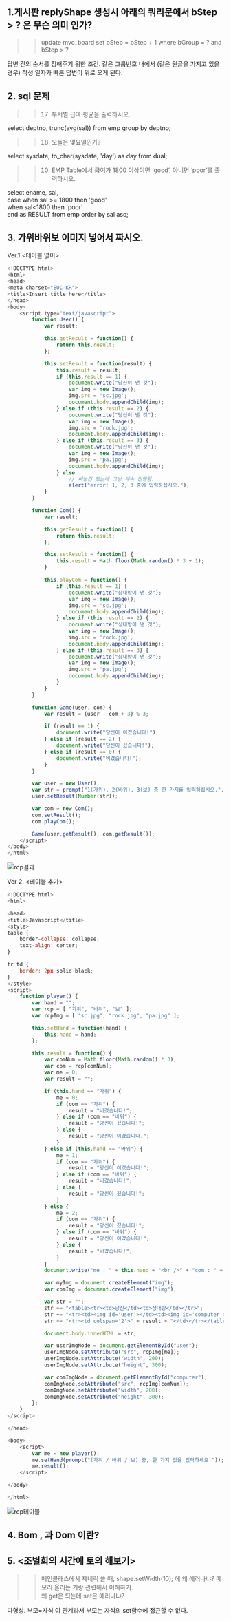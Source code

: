 ## 1.게시판 replyShape 생성시 아래의 쿼리문에서 bStep > ? 은 무슨 의미 인가?

>> update mvc_board set bStep = bStep + 1 where bGroup = ? and bStep > ?

답변 간의 순서를 정해주기 위한 조건. 같은 그룹번호 내에서 (같은 원글을 가지고 있을 경우) 
작성 일자가 빠른 답변이 위로 오게 된다.


## 2. sql 문제
>> 17. 부서별 급여 평균을 출력하시오.  

select deptno, trunc(avg(sal)) from emp group by deptno;  
>> 18. 오늘은 몇요일인가?   

select sysdate, to_char(sysdate, 'day') as day from dual;  
>> 10. EMP Table에서 급여가 1800 이상이면 ‘good’, 아니면 ‘poor’를 출력하시오.   

select ename, sal,   
    case when sal >= 1800 then 'good'  
        when sal<1800 then 'poor'   
        end as RESULT from emp order by sal asc;  
	
	
	
## 3. 가위바위보 이미지 넣어서 짜시오.
Ver.1 <테이블 없이>
~~~javascript
<!DOCTYPE html>
<html>
<head>
<meta charset="EUC-KR">
<title>Insert title here</title>
</head>
<body>
	<script type="text/javascript">
		function User() {
			var result;

			this.getResult = function() {
				return this.result;
			};

			this.setResult = function(result) {
				this.result = result;
				if (this.result == 1) {
					document.write("당신이 낸 것");
					var img = new Image();
					img.src = 'sc.jpg';
					document.body.appendChild(img);
				} else if (this.result == 2) {
					document.write("당신이 낸 것");
					var img = new Image();
					img.src = 'rock.jpg';
					document.body.appendChild(img);
				} else if (this.result == 3) {
					document.write("당신이 낸 것");
					var img = new Image();
					img.src = 'pa.jpg';
					document.body.appendChild(img);
				} else
					// 써놓긴 했는데 그냥 계속 진행됨.
					alert("error! 1, 2, 3 중에 입력하십시오.");
			}
		}

		function Com() {
			var result;

			this.getResult = function() {
				return this.result;
			};

			this.setResult = function() {
				this.result = Math.floor(Math.random() * 3 + 1);
			}

			this.playCom = function() {
				if (this.result == 1) {
					document.write("상대방이 낸 것");
					var img = new Image();
					img.src = 'sc.jpg';
					document.body.appendChild(img);
				} else if (this.result == 2) {
					document.write("상대방이 낸 것");
					var img = new Image();
					img.src = 'rock.jpg';
					document.body.appendChild(img);
				} else if (this.result == 3) {
					document.write("상대방이 낸 것");
					var img = new Image();
					img.src = 'pa.jpg';
					document.body.appendChild(img);
				}
			}
		}

		function Game(user, com) {
			var result = (user - com + 3) % 3;

			if (result == 1) {
				document.write("당신이 이겼습니다!");
			} else if (result == 2) {
				document.write("당신이 졌습니다!");
			} else if (result == 0) {
				document.write("비겼습니다!");
			}
		}

		var user = new User();
		var str = prompt("1(가위), 2(바위), 3(보) 중 한 가지를 입력하십시오.", "ex) 1");
		user.setResult(Number(str));

		var com = new Com();
		com.setResult();
		com.playCom();

		Game(user.getResult(), com.getResult());
	</script>
</body>
</html>
~~~
![rcp결과](https://user-images.githubusercontent.com/75013048/105341653-b594bf80-5c22-11eb-9a0f-4568037532c7.JPG)


Ver 2. <테이블 추가>
~~~javascript
<!DOCTYPE html>
<html>

<head>
<title>Javascript</title>
<style>
table {
	border-collapse: collapse;
	text-align: center;
}

tr td {
	border: 2px solid black;
}
</style>
<script>
	function player() {
		var hand = "";
		var rcp = [ "가위", "바위", "보" ];
		var rcpImg = [ "sc.jpg", "rock.jpg", "pa.jpg" ];

		this.setHand = function(hand) {
			this.hand = hand;
		};

		this.result = function() {
			var comNum = Math.floor(Math.random() * 3);
			var com = rcp[comNum];
			var me = 0;
			var result = "";

			if (this.hand == "가위") {
				me = 0;
				if (com == "가위") {
					result = "비겼습니다!";
				} else if (com == "바위") {
					result = "당신이 졌습니다!";
				} else {
					result = "당신이 이겼습니다.";
				}
			} else if (this.hand == "바위") {
				me = 1;
				if (com == "가위") {
					result = "당신이 이겼습니다!";
				} else if (com == "바위") {
					result = "비겼습니다!";
				} else {
					result = "당신이 졌습니다!";
				}
			} else {
				me = 2;
				if (com == "가위") {
					result = "당신이 졌습니다!";
				} else if (com == "바위") {
					result = "당신이 이겼습니다!";
				} else {
					result = "비겼습니다!";
				}
			}
			document.write("me : " + this.hand + "<br />" + "com : " + com);

			var myImg = document.createElement("img");
			var comImg = document.createElement("img");

			var str = "";
			str += "<table><tr><td>당신</td><td>상대방</td></tr>";
			str += "<tr><td><img id='user'></td><td><img id='computer'></td></tr>";
			str += "<tr><td colspan='2'>" + result + "</td></tr></table>";

			document.body.innerHTML = str;

			var userImgNode = document.getElementById("user");
			userImgNode.setAttribute("src", rcpImg[me]);
			userImgNode.setAttribute("width", 200);
			userImgNode.setAttribute("height", 300);

			var comImgNode = document.getElementById("computer");
			comImgNode.setAttribute("src", rcpImg[comNum]);
			comImgNode.setAttribute("width", 200);
			comImgNode.setAttribute("height", 300);
		};
	}
</script>

</head>

<body>
	<script>
		var me = new player();
		me.setHand(prompt("(가위 / 바위 / 보) 중, 한 가지 값을 입력하세요."));
		me.result();
	</script>

</body>

</html>
~~~

![rcp테이블](https://user-images.githubusercontent.com/75013048/105341660-b6c5ec80-5c22-11eb-855e-27e30f212413.JPG)


## 4. Bom , 과 Dom 이란?

## 5. <조별회의 시간에 토의 해보기>
>> 메인클래스에서 제네릭 쓸 때, 
shape.setWidth(10); 에 왜 에러나냐? 메모리 올리는 거랑 관련해서 이해하기.  
왜 get은 되는데 set은 에러나냐?  

다형성. 부모=자식 이 관계라서 부모는 자식의 set함수에 접근할 수 없다.

